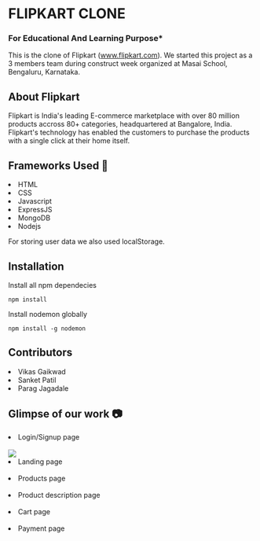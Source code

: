 # FLIPKART CLONE

### For Educational And Learning Purpose*

This is the clone of Flipkart (www.flipkart.com). We started this project as a 3 members team during construct week organized at Masai School, Bengaluru, Karnataka.

## About Flipkart
Flipkart is India's leading E-commerce marketplace with over 80 million products accross 80+ categories, headquartered at Bangalore, India. Flipkart's technology has enabled the customers to purchase the products with a single click at their home itself.

## Frameworks Used 🌟
<li>HTML</li>
<li>CSS</li>
<li>Javascript</li>
<li>ExpressJS</li>
<li>MongoDB</li>
<li>Nodejs</li>

For storing user data we also used localStorage.



## Installation

Install all npm dependecies

```console
npm install
```

Install nodemon globally

```console
npm install -g nodemon
```

## Contributors
<li>Vikas Gaikwad</li>
<li>Sanket Patil</li>
<li>Parag Jagadale</li>

## Glimpse of our work 📷
<li>Login/Signup page</li>
<br>
<img src="http://qatechhub.com/wp-content/uploads/2017/04/Flipkart_login_page.png"></img>
<li>Landing page</li>
<br>
<img src=""></img>
<li>Products page</li>
<br>
<img src=""></img>
<li>Product description page</li>
<br>
<img src=""></img>
<li>Cart page</li>
<br>
<img src=""></img>
<li>Payment page</li>
<br>
<img src=""></img>
